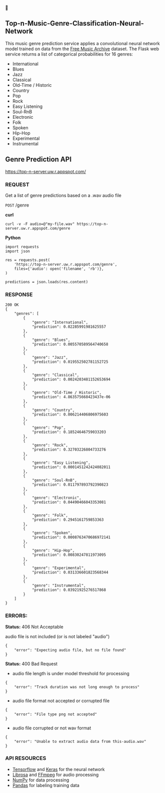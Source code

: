 :musical_score:
## Top-n-Music-Genre-Classification-Neural-Network

This music genre prediction service applies a convolutional neural network
model trained on data from the [Free Music Archive](https://github.com/mdeff/fma) dataset. 
The Flask web service returns a list of categorical probabilities for 16 genres: 
* International
* Blues
* Jazz
* Classical
* Old-Time / Historic
* Country
* Pop
* Rock
* Easy Listening
* Soul-RnB
* Electronic
* Folk
* Spoken
* Hip-Hop
* Experimental
* Instrumental

## Genre Prediction API

https://top-n-server.uw.r.appspot.com/

### REQUEST

Get a list of genre predictions based on a .wav audio file

`POST` /genre

**curl**
```
curl -v -F audio=@"my-file.wav" https://top-n-server.uw.r.appspot.com/genre
```

**Python**
```
import requests
import json

res = requests.post(
    'https://top-n-server.uw.r.appspot.com/genre',
    files={'audio': open('filename', 'rb')},
)

predictions = json.loads(res.content)

```

### RESPONSE
```
200 OK
{
    "genres": [
        {
            "genre": "International",
            "prediction": 0.02285991981625557
        },
        {
            "genre": "Blues",
            "prediction": 0.005570589564740658
        },
        {
            "genre": "Jazz",
            "prediction": 0.019552502781152725
        },
        {
            "genre": "Classical",
            "prediction": 0.0024203481152653694
        },
        {
            "genre": "Old-Time / Historic",
            "prediction": 4.863575668423437e-06
        },
        {
            "genre": "Country",
            "prediction": 0.006214406806975603
        },
        {
            "genre": "Pop",
            "prediction": 0.18524646759033203
        },
        {
            "genre": "Rock",
            "prediction": 0.32703226804733276
        },
        {
            "genre": "Easy Listening",
            "prediction": 0.0001451242424082011
        },
        {
            "genre": "Soul-RnB",
            "prediction": 0.011797893792390823
        },
        {
            "genre": "Electronic",
            "prediction": 0.04490466043353081
        },
        {
            "genre": "Folk",
            "prediction": 0.2945161759853363
        },
        {
            "genre": "Spoken",
            "prediction": 0.0008763470686972141
        },
        {
            "genre": "Hip-Hop",
            "prediction": 0.00830247811973095
        },
        {
            "genre": "Experimental",
            "prediction": 0.031336601823568344
        },
        {
            "genre": "Instrumental",
            "prediction": 0.03921925276517868
        }
    ]
}
```
### ERRORS:

**Status:** 406 Not Acceptable

audio file is not included (or is not labeled "audio")
```
{
    "error": "Expecting audio file, but no file found"
}
```

**Status:** 400 Bad Request

* audio file length is under model threshold for processing
```
{
    "error": "Track duration was not long enough to process"
}
```
* audio file format not accepted or corrupted file
```
{
    "error": "File type png not accepted"
}
```
* audio file corrupted or not wav format
```
{
    "error": "Unable to extract audio data from this-audio.wav"
}
```

### API RESOURCES
* [Tensorflow](https://www.tensorflow.org/) and [Keras](https://keras.io/) for the neural network
* [Librosa](https://librosa.org/doc/latest/index.html) and [FFmpeg](https://ffmpeg.org/) for audio processing
* [NumPy](https://numpy.org/) for data processing
* [Pandas](https://pandas.pydata.org/) for labeling training data

